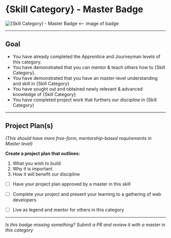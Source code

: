 # {Skill Category} - Master Badge

![{Skill Category} - Master Badge](http://familysearch.org/badge.png "{Skill Category} Master badge") <-- image of badge


-----


## Goal
- You have already completed the Apprentice and Journeyman levels of this category.
- You have demonstrated that you can mentor & teach others how to {Skill Category}.
- You have demonstrated that you have an master-level understanding and skill in {Skill Category}
- You have sought out and obtained newly relevant & advanced knowledge of {Skill Category}
- You have completed project work that furthers our discipline in {Skill Category}


-----


## Project Plan(s)
*(This should have more free-form, mentorship-based requirements in Master level)*

**Create a project plan that outlines:**

  1) What you wish to build  
  2) Why it is important  
  3) How it will benefit our discipline  

- [ ] Have your project plan approved by a master in this skill
- [ ] Complete your project and present your learning to a gathering of web developers
- [ ] Live as legend and mentor for others in this category


-----

*Is this badge missing something? Submit a PR and review it with a master in this category*
